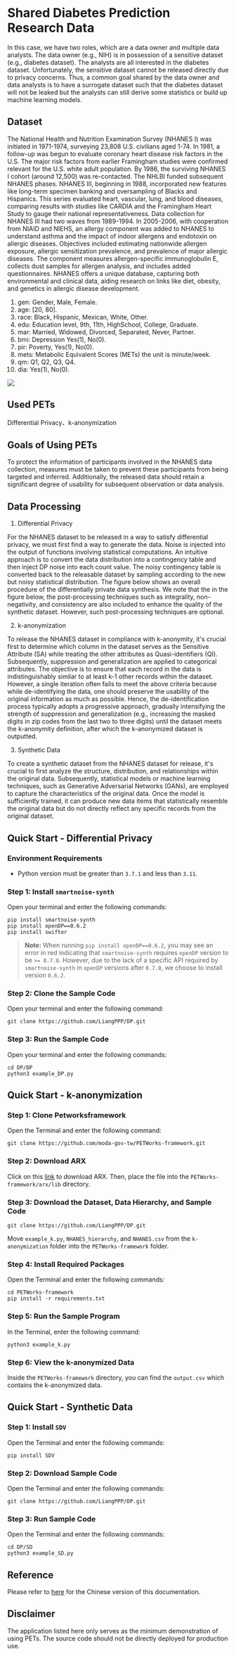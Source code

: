 # Shared Diabetes Prediction Research Data

In this case, we have two roles, which are a data owner and multiple data analysts. The data owner (e.g., NIH) is in possession of a sensitive dataset (e.g., diabetes dataset). The analysts are all interested in the diabetes dataset. Unfortunately, the sensitive dataset cannot be released directly due to privacy concerns. Thus, a common goal shared by the data owner and data analysts is to have a surrogate dataset such that the diabetes dataset will not be leaked but the analysts can still derive some statistics or build up machine learning models. 

## Dataset

The National Health and Nutrition Examination Survey (NHANES I) was initiated in 1971-1974, surveying 23,808 U.S. civilians aged 1-74. In 1981, a follow-up was begun to evaluate coronary heart disease risk factors in the U.S. The major risk factors from earlier Framingham studies were confirmed relevant for the U.S. white adult population. By 1986, the surviving NHANES I cohort (around 12,500) was re-contacted. The NHLBI funded subsequent NHANES phases. NHANES III, beginning in 1988, incorporated new features like long-term specimen banking and oversampling of Blacks and Hispanics. This series evaluated heart, vascular, lung, and blood diseases, comparing results with studies like CARDIA and the Framingham Heart Study to gauge their national representativeness. Data collection for NHANES III had two waves from 1989-1994. In 2005-2006, with cooperation from NIAID and NIEHS, an allergy component was added to NHANES to understand asthma and the impact of indoor allergens and endotoxin on allergic diseases. Objectives included estimating nationwide allergen exposure, allergic sensitization prevalence, and prevalence of major allergic diseases. The component measures allergen-specific immunoglobulin E, collects dust samples for allergen analysis, and includes added questionnaires. NHANES offers a unique database, capturing both environmental and clinical data, aiding research on links like diet, obesity, and genetics in allergic disease development.

1. gen: Gender, Male, Female.
2. age: [20, 80].
3. race: Black, Hispanic, Mexican, White, Other.
4. edu: Education level, 9th, 11th, HighSchool, College, Graduate.
5. mar: Married, Widowed, Divorced, Separated, Never, Partner.
6. bmi: Depression Yes(1), No(0).
7. pir: Poverty, Yes(1), No(0).
8. mets: Metabolic Equivalent Scores (METs) the unit is minute/week.
9. qm: Q1, Q2, Q3, Q4.
10. dia: Yes(1), No(0).

![](https://hackmd.io/_uploads/H1-hhkhbT.png)


## Used PETs

Differential Privacy、k-anonymization

## Goals of Using PETs

To protect the information of participants involved in the NHANES data collection, measures must be taken to prevent these participants from being targeted and inferred. Additionally, the released data should retain a significant degree of usability for subsequent observation or data analysis.

## Data Processing

1. Differential Privacy

For the NHANES dataset to be released in a way to satisfy differential privacy, we must first find a way to generate the data. Noise is injected into the output of functions involving statistical computations. An intuitive approach is to convert the data distribution into a contingency table and then inject DP noise into each count value. The noisy contingency table is converted back to the releasable dataset by sampling according to the new but noisy statistical distribution. The figure below shows an overall procedure of the differentially private data synthesis. We note that the in the figure below, the post-processing techniques such as integrality, non-negativity, and consistency are also included to enhance the quality of the synthetic dataset. However, such post-processing techniques are optional.

2. k-anonymization

To release the NHANES dataset in compliance with k-anonymity, it's crucial first to determine which column in the dataset serves as the Sensitive Attribute (SA) while treating the other attributes as Quasi-identifiers (QI). Subsequently, suppression and generalization are applied to categorical attributes. The objective is to ensure that each record in the data is indistinguishably similar to at least k-1 other records within the dataset. However, a single iteration often fails to meet the above criteria because while de-identifying the data, one should preserve the usability of the original information as much as possible. Hence, the de-identification process typically adopts a progressive approach, gradually intensifying the strength of suppression and generalization (e.g., increasing the masked digits in zip codes from the last two to three digits) until the dataset meets the k-anonymity definition, after which the k-anonymized dataset is outputted.

3. Synthetic Data

To create a synthetic dataset from the NHANES dataset for release, it's crucial to first analyze the structure, distribution, and relationships within the original data. Subsequently, statistical models or machine learning techniques, such as Generative Adversarial Networks (GANs), are employed to capture the characteristics of the original data. Once the model is sufficiently trained, it can produce new data items that statistically resemble the original data but do not directly reflect any specific records from the original dataset.

## Quick Start - Differential Privacy
### Environment Requirements

- Python version must be greater than `3.7.1` and less than `3.11`.

### Step 1: Install `smartnoise-synth`

Open your terminal and enter the following commands:
```
pip install smartnoise-synth
pip install openDP==0.6.2
pip install swifter
```

> **Note:** When running `pip install openDP==0.6.2`, you may see an error in red indicating that `smartnoise-synth` requires `openDP` version to be `>= 0.7.0`. However, due to the lack of a specific API required by `smartnoise-synth` in `openDP` versions after `0.7.0`, we choose to install version `0.6.2`.

### Step 2: Clone the Sample Code

Open your terminal and enter the following command:
```
git clone https://github.com/LiangPPP/DP.git
```

### Step 3: Run the Sample Code

Open your terminal and enter the following commands:
```
cd DP/DP
python3 example_DP.py
```


## Quick Start - k-anonymization

### Step 1: Clone Petworksframework
Open the Terminal and enter the following command:
```
git clone https://github.com/moda-gov-tw/PETWorks-framework.git
```

### Step 2: Download ARX
Click on this [link](https://github.com/arx-deidentifier/arx/releases/download/v3.9.0/libarx-3.9.0.jar) to download ARX.
Then, place the file into the `PETWorks-framework/arx/lib` directory.

### Step 3: Download the Dataset, Data Hierarchy, and Sample Code
```
git clone https://github.com/LiangPPP/DP.git
```
Move `example_k.py`, `NHANES_hierarchy`, and `NHANES.csv` from the `k-anonymization` folder into the `PETWorks-framework` folder.

### Step 4: Install Required Packages
Open the Terminal and enter the following commands:
```
cd PETWorks-framework
pip install -r requirements.txt
```

### Step 5: Run the Sample Program
In the Terminal, enter the following command:
```
python3 example_k.py
```

### Step 6: View the k-anonymized Data
Inside the `PETWorks-framework` directory, you can find the `output.csv` which contains the k-anonymized data.



## Quick Start - Synthetic Data

### Step 1: Install `SDV`
Open the Terminal and enter the following commands:
```
pip install SDV
```

### Step 2: Download Sample Code
Open the Terminal and enter the following commands:
```
git clone https://github.com/LiangPPP/DP.git
```

### Step 3: Run Sample Code
Open the Terminal and enter the following commands:
```
cd DP/SD
python3 example_SD.py
```

## Reference
Please refer to [here](https://hackmd.io/Wyxi11CrQpelLfnRdoCBtA) for the Chinese version of this documentation. 

## Disclaimer
The application listed here only serves as the minimum demonstration of using PETs. The source code should not be directly deployed for production use.




